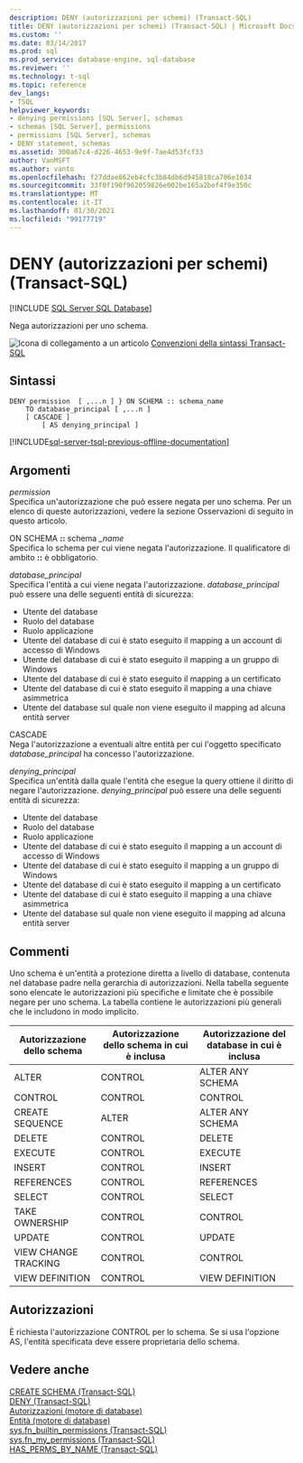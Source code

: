 ```yaml
---
description: DENY (autorizzazioni per schemi) (Transact-SQL)
title: DENY (autorizzazioni per schemi) (Transact-SQL) | Microsoft Docs
ms.custom: ''
ms.date: 03/14/2017
ms.prod: sql
ms.prod_service: database-engine, sql-database
ms.reviewer: ''
ms.technology: t-sql
ms.topic: reference
dev_langs:
- TSQL
helpviewer_keywords:
- denying permissions [SQL Server], schemas
- schemas [SQL Server], permissions
- permissions [SQL Server], schemas
- DENY statement, schemas
ms.assetid: 300a67c4-d226-4653-9e9f-7ae4d53fcf33
author: VanMSFT
ms.author: vanto
ms.openlocfilehash: f27ddae862eb4cfc3b84db6d945818ca706e1034
ms.sourcegitcommit: 33f0f190f962059826e002be165a2bef4f9e350c
ms.translationtype: MT
ms.contentlocale: it-IT
ms.lasthandoff: 01/30/2021
ms.locfileid: "99177719"
---
```

# <a name="deny-schema-permissions-transact-sql"></a>DENY (autorizzazioni per schemi) (Transact-SQL)
[!INCLUDE [SQL Server SQL Database](../../includes/applies-to-version/sql-asdb.md)]

Nega autorizzazioni per uno schema.  
  

![Icona di collegamento a un articolo](../../database-engine/configure-windows/media/topic-link.gif "Icona di collegamento a un articolo") [Convenzioni della sintassi Transact-SQL](../../t-sql/language-elements/transact-sql-syntax-conventions-transact-sql.md)  
  
## <a name="syntax"></a>Sintassi  
  
```syntaxsql
DENY permission  [ ,...n ] } ON SCHEMA :: schema_name  
    TO database_principal [ ,...n ]   
    [ CASCADE ]  
        [ AS denying_principal ]  
```  
  
[!INCLUDE[sql-server-tsql-previous-offline-documentation](../../includes/sql-server-tsql-previous-offline-documentation.md)]

## <a name="arguments"></a>Argomenti
*permission*  
Specifica un'autorizzazione che può essere negata per uno schema. Per un elenco di queste autorizzazioni, vedere la sezione Osservazioni di seguito in questo articolo.  
  
ON SCHEMA **::** schema *_name*  
Specifica lo schema per cui viene negata l'autorizzazione. Il qualificatore di ambito **::** è obbligatorio.  
  
*database_principal*  
Specifica l'entità a cui viene negata l'autorizzazione. *database_principal* può essere una delle seguenti entità di sicurezza:  
  
-   Utente del database  
-   Ruolo del database  
-   Ruolo applicazione  
-   Utente del database di cui è stato eseguito il mapping a un account di accesso di Windows  
-   Utente del database di cui è stato eseguito il mapping a un gruppo di Windows  
-   Utente del database di cui è stato eseguito il mapping a un certificato  
-   Utente del database di cui è stato eseguito il mapping a una chiave asimmetrica  
-   Utente del database sul quale non viene eseguito il mapping ad alcuna entità server  
  
CASCADE  
Nega l'autorizzazione a eventuali altre entità per cui l'oggetto specificato *database_principal* ha concesso l'autorizzazione.
  
*denying_principal*  
Specifica un'entità dalla quale l'entità che esegue la query ottiene il diritto di negare l'autorizzazione. *denying_principal* può essere una delle seguenti entità di sicurezza:  
  
-   Utente del database  
-   Ruolo del database  
-   Ruolo applicazione  
-   Utente del database di cui è stato eseguito il mapping a un account di accesso di Windows  
-   Utente del database di cui è stato eseguito il mapping a un gruppo di Windows  
-   Utente del database di cui è stato eseguito il mapping a un certificato  
-   Utente del database di cui è stato eseguito il mapping a una chiave asimmetrica  
-   Utente del database sul quale non viene eseguito il mapping ad alcuna entità server  
  
## <a name="remarks"></a>Commenti  
Uno schema è un'entità a protezione diretta a livello di database, contenuta nel database padre nella gerarchia di autorizzazioni. Nella tabella seguente sono elencate le autorizzazioni più specifiche e limitate che è possibile negare per uno schema. La tabella contiene le autorizzazioni più generali che le includono in modo implicito.  
  
|Autorizzazione dello schema|Autorizzazione dello schema in cui è inclusa|Autorizzazione del database in cui è inclusa|  
|-----------------------|----------------------------------|------------------------------------|  
|ALTER|CONTROL|ALTER ANY SCHEMA|  
|CONTROL|CONTROL|CONTROL|  
|CREATE SEQUENCE|ALTER|ALTER ANY SCHEMA|  
|DELETE|CONTROL|DELETE|  
|EXECUTE|CONTROL|EXECUTE|  
|INSERT|CONTROL|INSERT|  
|REFERENCES|CONTROL|REFERENCES|  
|SELECT|CONTROL|SELECT|  
|TAKE OWNERSHIP|CONTROL|CONTROL|  
|UPDATE|CONTROL|UPDATE|  
|VIEW CHANGE TRACKING|CONTROL|CONTROL|  
|VIEW DEFINITION|CONTROL|VIEW DEFINITION|  
  
## <a name="permissions"></a>Autorizzazioni  
È richiesta l'autorizzazione CONTROL per lo schema. Se si usa l'opzione AS, l'entità specificata deve essere proprietaria dello schema.  
  
## <a name="see-also"></a>Vedere anche  
[CREATE SCHEMA &#40;Transact-SQL&#41;](../../t-sql/statements/create-schema-transact-sql.md)   
[DENY &#40;Transact-SQL&#41;](../../t-sql/statements/deny-transact-sql.md)   
[Autorizzazioni &#40;motore di database&#41;](../../relational-databases/security/permissions-database-engine.md)   
[Entità &#40;motore di database&#41;](../../relational-databases/security/authentication-access/principals-database-engine.md)   
[sys.fn_builtin_permissions &#40;Transact-SQL&#41;](../../relational-databases/system-functions/sys-fn-builtin-permissions-transact-sql.md)   
[sys.fn_my_permissions &#40;Transact-SQL&#41;](../../relational-databases/system-functions/sys-fn-my-permissions-transact-sql.md)   
[HAS_PERMS_BY_NAME &#40;Transact-SQL&#41;](../../t-sql/functions/has-perms-by-name-transact-sql.md)  
  
  
